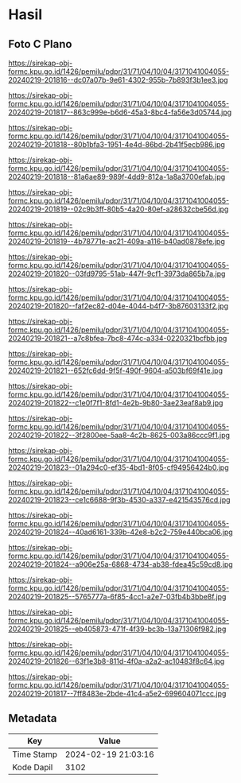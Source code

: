 # Hasil

## Foto C Plano

https://sirekap-obj-formc.kpu.go.id/1426/pemilu/pdpr/31/71/04/10/04/3171041004055-20240219-201816--dc07a07b-9e61-4302-955b-7b893f3b1ee3.jpg

https://sirekap-obj-formc.kpu.go.id/1426/pemilu/pdpr/31/71/04/10/04/3171041004055-20240219-201817--863c999e-b6d6-45a3-8bc4-fa56e3d05744.jpg

https://sirekap-obj-formc.kpu.go.id/1426/pemilu/pdpr/31/71/04/10/04/3171041004055-20240219-201818--80b1bfa3-1951-4e4d-86bd-2b41f5ecb986.jpg

https://sirekap-obj-formc.kpu.go.id/1426/pemilu/pdpr/31/71/04/10/04/3171041004055-20240219-201818--81a6ae89-989f-4dd9-812a-1a8a3700efab.jpg

https://sirekap-obj-formc.kpu.go.id/1426/pemilu/pdpr/31/71/04/10/04/3171041004055-20240219-201819--02c9b3ff-80b5-4a20-80ef-a28632cbe56d.jpg

https://sirekap-obj-formc.kpu.go.id/1426/pemilu/pdpr/31/71/04/10/04/3171041004055-20240219-201819--4b78771e-ac21-409a-a116-b40ad0878efe.jpg

https://sirekap-obj-formc.kpu.go.id/1426/pemilu/pdpr/31/71/04/10/04/3171041004055-20240219-201820--03fd9795-51ab-447f-9cf1-3973da865b7a.jpg

https://sirekap-obj-formc.kpu.go.id/1426/pemilu/pdpr/31/71/04/10/04/3171041004055-20240219-201820--faf2ec82-d04e-4044-b4f7-3b87603133f2.jpg

https://sirekap-obj-formc.kpu.go.id/1426/pemilu/pdpr/31/71/04/10/04/3171041004055-20240219-201821--a7c8bfea-7bc8-474c-a334-0220321bcfbb.jpg

https://sirekap-obj-formc.kpu.go.id/1426/pemilu/pdpr/31/71/04/10/04/3171041004055-20240219-201821--652fc6dd-9f5f-490f-9604-a503bf69f41e.jpg

https://sirekap-obj-formc.kpu.go.id/1426/pemilu/pdpr/31/71/04/10/04/3171041004055-20240219-201822--c1e0f7f1-8fd1-4e2b-9b80-3ae23eaf8ab9.jpg

https://sirekap-obj-formc.kpu.go.id/1426/pemilu/pdpr/31/71/04/10/04/3171041004055-20240219-201822--3f2800ee-5aa8-4c2b-8625-003a86ccc9f1.jpg

https://sirekap-obj-formc.kpu.go.id/1426/pemilu/pdpr/31/71/04/10/04/3171041004055-20240219-201823--01a294c0-ef35-4bd1-8f05-cf94956424b0.jpg

https://sirekap-obj-formc.kpu.go.id/1426/pemilu/pdpr/31/71/04/10/04/3171041004055-20240219-201823--ce1c6688-9f3b-4530-a337-e421543576cd.jpg

https://sirekap-obj-formc.kpu.go.id/1426/pemilu/pdpr/31/71/04/10/04/3171041004055-20240219-201824--40ad6161-339b-42e8-b2c2-759e440bca06.jpg

https://sirekap-obj-formc.kpu.go.id/1426/pemilu/pdpr/31/71/04/10/04/3171041004055-20240219-201824--a906e25a-6868-4734-ab38-fdea45c59cd8.jpg

https://sirekap-obj-formc.kpu.go.id/1426/pemilu/pdpr/31/71/04/10/04/3171041004055-20240219-201825--5765777a-6f85-4cc1-a2e7-03fb4b3bbe8f.jpg

https://sirekap-obj-formc.kpu.go.id/1426/pemilu/pdpr/31/71/04/10/04/3171041004055-20240219-201825--eb405873-471f-4f39-bc3b-13a71306f982.jpg

https://sirekap-obj-formc.kpu.go.id/1426/pemilu/pdpr/31/71/04/10/04/3171041004055-20240219-201826--63f1e3b8-811d-4f0a-a2a2-ac10483f8c64.jpg

https://sirekap-obj-formc.kpu.go.id/1426/pemilu/pdpr/31/71/04/10/04/3171041004055-20240219-201817--7ff8483e-2bde-41c4-a5e2-699604071ccc.jpg


## Metadata

| Key        | Value               |
| ---------- | ------------------- |
| Time Stamp | 2024-02-19 21:03:16 |
| Kode Dapil | 3102                |



